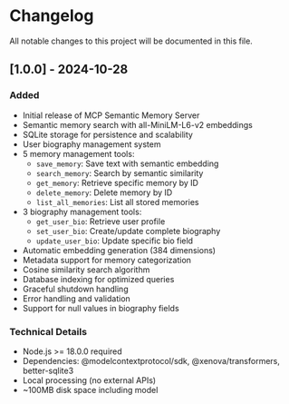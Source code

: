 # Changelog

All notable changes to this project will be documented in this file.

## [1.0.0] - 2024-10-28

### Added
- Initial release of MCP Semantic Memory Server
- Semantic memory search with all-MiniLM-L6-v2 embeddings
- SQLite storage for persistence and scalability
- User biography management system
- 5 memory management tools:
  - `save_memory`: Save text with semantic embedding
  - `search_memory`: Search by semantic similarity
  - `get_memory`: Retrieve specific memory by ID
  - `delete_memory`: Delete memory by ID
  - `list_all_memories`: List all stored memories
- 3 biography management tools:
  - `get_user_bio`: Retrieve user profile
  - `set_user_bio`: Create/update complete biography
  - `update_user_bio`: Update specific bio field
- Automatic embedding generation (384 dimensions)
- Metadata support for memory categorization
- Cosine similarity search algorithm
- Database indexing for optimized queries
- Graceful shutdown handling
- Error handling and validation
- Support for null values in biography fields

### Technical Details
- Node.js >= 18.0.0 required
- Dependencies: @modelcontextprotocol/sdk, @xenova/transformers, better-sqlite3
- Local processing (no external APIs)
- ~100MB disk space including model
